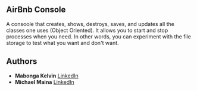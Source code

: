 ## AirBnb Console
A consoole that creates, shows, destroys, saves, and updates all the classes one uses (Object Oriented). It allows you to start and stop processes when you need. In other words, you can experiment with the file storage to test what you want and don't want.

## Authors
* **Mabonga Kelvin** [LinkedIn](https://www.linkedin.com/in/kelvin-mabonga/)
* **Michael Maina** [LinkedIn](https://www.linkedin.com/in/michael-mungai-maina/)

